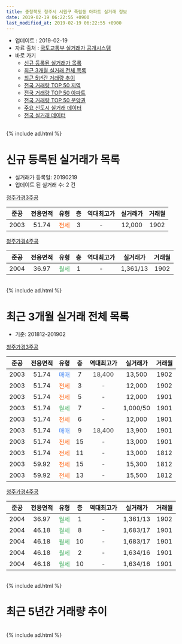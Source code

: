 ```yaml
---
title: 충청북도 청주시 서원구 죽림동 아파트 실거래 정보
date: 2019-02-19 06:22:55 +0900
last_modified_at: 2019-02-19 06:22:55 +0900
---
```


* 업데이트 : 2019-02-19
* 자료 출처 : [국토교통부 실거래가 공개시스템](http://rt.molit.go.kr)
* 바로 가기
    * [신규 등록된 실거래가 목록](#신규-등록된-실거래가-목록)
    * [최근 3개월 실거래 전체 목록](#최근-3개월-실거래-전체-목록)
    * [최근 5년간 거래량 추이](#최근-5년간-거래량-추이)
    * [전국 거래량 TOP 50 지역](https://ayogom.github.io/apt-trade-info/최근-3개월-전국에서-가장-거래가-많이-발생한-지역)
    * [전국 거래량 TOP 50 아파트](https://ayogom.github.io/apt-trade-info/최근-3개월-전국에서-가장-거래가-많이-발생한-아파트)
    * [전국 거래량 TOP 50 분양권](https://ayogom.github.io/apt-trade-info/최근-3개월-전국에서-가장-거래가-많이-발생한-분양권)
    * [주요 신도시 실거래 데이터](https://ayogom.github.io/apt-trade-info/주요-신도시)
    * [전국 실거래 데이터](https://ayogom.github.io/apt-trade-info/전국)
<br>
{% include ad.html %}
<br>

# 신규 등록된 실거래가 목록
* 실거래가 등록일: 20190219
* 업데이트 된 실거래 수: 2 건


[청주가경3주공](https://search.naver.com/search.naver?query=%EC%B6%A9%EC%B2%AD%EB%B6%81%EB%8F%84+%EC%B2%AD%EC%A3%BC%EC%8B%9C+%EC%84%9C%EC%9B%90%EA%B5%AC+%EC%A3%BD%EB%A6%BC%EB%8F%99+%EC%B2%AD%EC%A3%BC%EA%B0%80%EA%B2%BD3%EC%A3%BC%EA%B3%B5)

|준공|전용면적|유형|층|역대최고가|실거래가|거래월|
|:---:|:---:|:---:|:---:|:---:|:---:|:---:|
|2003|51.74|<span style="color:#ff5a00">전세</span>|3|<span style="color:#444444">-</span>|12,000|1902|

[청주가경4주공](https://search.naver.com/search.naver?query=%EC%B6%A9%EC%B2%AD%EB%B6%81%EB%8F%84+%EC%B2%AD%EC%A3%BC%EC%8B%9C+%EC%84%9C%EC%9B%90%EA%B5%AC+%EC%A3%BD%EB%A6%BC%EB%8F%99+%EC%B2%AD%EC%A3%BC%EA%B0%80%EA%B2%BD4%EC%A3%BC%EA%B3%B5)

|준공|전용면적|유형|층|역대최고가|실거래가|거래월|
|:---:|:---:|:---:|:---:|:---:|:---:|:---:|
|2004|36.97|<span style="color:#34a853">월세</span>|1|<span style="color:#444444">-</span>|1,361/13|1902|


<br>
{% include ad.html %}
<br>

# 최근 3개월 실거래 전체 목록
* 기준: 201812-201902


[청주가경3주공](https://search.naver.com/search.naver?query=%EC%B6%A9%EC%B2%AD%EB%B6%81%EB%8F%84+%EC%B2%AD%EC%A3%BC%EC%8B%9C+%EC%84%9C%EC%9B%90%EA%B5%AC+%EC%A3%BD%EB%A6%BC%EB%8F%99+%EC%B2%AD%EC%A3%BC%EA%B0%80%EA%B2%BD3%EC%A3%BC%EA%B3%B5)

|준공|전용면적|유형|층|역대최고가|실거래가|거래월|
|:---:|:---:|:---:|:---:|:---:|:---:|:---:|
|2003|51.74|<span style="color:#4285f3">매매</span>|7|<span style="color:#444444">18,400</span>|13,500|1902|
|2003|51.74|<span style="color:#ff5a00">전세</span>|3|<span style="color:#444444">-</span>|12,000|1902|
|2003|51.74|<span style="color:#ff5a00">전세</span>|5|<span style="color:#444444">-</span>|12,000|1901|
|2003|51.74|<span style="color:#34a853">월세</span>|7|<span style="color:#444444">-</span>|1,000/50|1901|
|2003|51.74|<span style="color:#ff5a00">전세</span>|6|<span style="color:#444444">-</span>|12,000|1901|
|2003|51.74|<span style="color:#4285f3">매매</span>|9|<span style="color:#444444">18,400</span>|13,900|1901|
|2003|51.74|<span style="color:#ff5a00">전세</span>|15|<span style="color:#444444">-</span>|13,000|1901|
|2003|51.74|<span style="color:#ff5a00">전세</span>|11|<span style="color:#444444">-</span>|13,000|1812|
|2003|59.92|<span style="color:#ff5a00">전세</span>|15|<span style="color:#444444">-</span>|15,300|1812|
|2003|59.92|<span style="color:#ff5a00">전세</span>|13|<span style="color:#444444">-</span>|15,500|1812|

[청주가경4주공](https://search.naver.com/search.naver?query=%EC%B6%A9%EC%B2%AD%EB%B6%81%EB%8F%84+%EC%B2%AD%EC%A3%BC%EC%8B%9C+%EC%84%9C%EC%9B%90%EA%B5%AC+%EC%A3%BD%EB%A6%BC%EB%8F%99+%EC%B2%AD%EC%A3%BC%EA%B0%80%EA%B2%BD4%EC%A3%BC%EA%B3%B5)

|준공|전용면적|유형|층|역대최고가|실거래가|거래월|
|:---:|:---:|:---:|:---:|:---:|:---:|:---:|
|2004|36.97|<span style="color:#34a853">월세</span>|1|<span style="color:#444444">-</span>|1,361/13|1902|
|2004|46.18|<span style="color:#34a853">월세</span>|8|<span style="color:#444444">-</span>|1,683/17|1901|
|2004|46.18|<span style="color:#34a853">월세</span>|10|<span style="color:#444444">-</span>|1,683/17|1901|
|2004|46.18|<span style="color:#34a853">월세</span>|2|<span style="color:#444444">-</span>|1,634/16|1901|
|2004|46.18|<span style="color:#34a853">월세</span>|10|<span style="color:#444444">-</span>|1,634/16|1901|


<br>
{% include ad.html %}
<br>

# 최근 5년간 거래량 추이


<div style="width:100%;">
    <canvas id="deal_progress" height="200"></canvas>
</div>

<script>
new Chart(document.getElementById("deal_progress"), {
    type: 'line',
    data: {
        labels: ['201402','201403','201404','201405','201406','201407','201408','201409','201410','201411','201412','201501','201502','201503','201504','201505','201506','201507','201508','201509','201510','201511','201512','201601','201602','201603','201604','201605','201606','201607','201608','201609','201610','201611','201612','201701','201702','201703','201704','201705','201706','201707','201708','201709','201710','201711','201712','201801','201802','201803','201804','201805','201806','201807','201808','201809','201810','201811','201812','201901','201902'],
        datasets: [{
            label: '매매',
            pointRadius: 1,
            data: [12, 10, 6, 12, 3, 6, 6, 6, 5, 2, 7, 2, 3, 6, 7, 11, 2, 3, 6, 6, 5, 4, 1, 4, 3, 8, 4, 7, 5, 6, 6, 5, 9, 4, 10, 2, 3, 6, 2, 2, 7, 6, 2, 7, 4, 4, 0, 2, 3, 10, 4, 5, 4, 3, 4, 10, 8, 2, 0, 1, 1],
            borderColor: "rgba(255, 201, 14, 1)",
            backgroundColor: "rgba(255, 201, 14, 0.5)",
            fill: false,
            lineTension: 0
        },{
            label: '전월세',
            pointRadius: 1,
            data: [5, 4, 5, 4, 5, 1, 5, 3, 5, 5, 7, 7, 6, 13, 9, 5, 10, 5, 2, 6, 5, 3, 3, 8, 5, 4, 10, 9, 4, 4, 5, 2, 3, 7, 6, 14, 6, 6, 4, 6, 5, 7, 3, 4, 2, 2, 6, 2, 1, 7, 8, 8, 5, 4, 3, 6, 10, 2, 3, 8, 2],
            borderColor: "rgba(0, 141, 185, 1)",
            backgroundColor: "rgba(0, 141, 185, 0.5)",
            fill: false,
            lineTension: 0
        }
        ]
    },
    options: {
        responsive: true,
        title: {
            display: false
        },
        tooltips: {
            mode: 'index',
            intersect: false
        },
        hover: {
            mode: 'nearest',
            intersect: true
        },
        scales: {
            xAxes: [{
                display: true,
                scaleLabel: {
                    display: true,
                    labelString: '년/월'
                }
            }],
            yAxes: [{
                display: true,
                ticks: {
                    suggestedMin: 0,
                },
                scaleLabel: {
                    display: true,
                    labelString: '실거래 수'
                }
            }]
        }
    }
});

</script>


<br>
{% include ad.html %}
<br>

